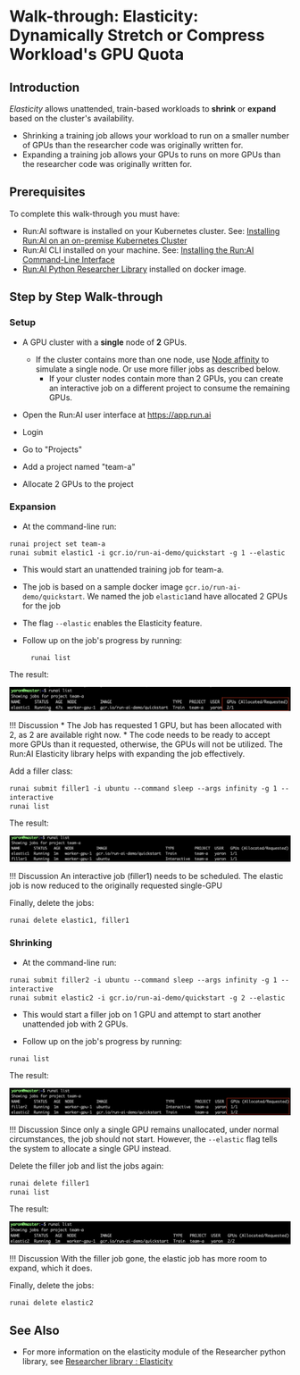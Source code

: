 # Walk-through: Elasticity: Dynamically Stretch or Compress Workload's GPU Quota


## Introduction

_Elasticity_ allows unattended, train-based  workloads to __shrink__ or __expand__ based on the cluster's availability.

* Shrinking a training job allows your workload to run on a smaller number of GPUs than the researcher code was originally written for.
* Expanding a training job allows your GPUs to runs on more GPUs than the researcher code was originally written for. 


## Prerequisites 

To complete this walk-through you must have:

*   Run:AI software is installed on your Kubernetes cluster. See: [Installing Run:AI on an on-premise Kubernetes Cluster](../../Administrator/Cluster-Setup/cluster-install.md)
*   Run:AI CLI installed on your machine. See: [Installing the Run:AI Command-Line Interface](../../Administrator/Researcher-Setup/cli-install.md)
*   [Run:AI Python Researcher Library](../researcher-library/researcher-library-overview.md) installed on docker image.

## Step by Step Walk-through

### Setup

*   A GPU cluster with a __single__ node of __2__ GPUs. 

    *  If the cluster contains more than one node,  use [Node affinity](../../Administrator/Admin-User-Interface-Setup/Working-with-Projects/#further-affinity-refinement-by-the-researcher) to simulate a single node. Or use more filler jobs as described below.
        *  If your cluster nodes contain more than 2 GPUs, you can create an interactive job on a different project to consume the remaining GPUs.    


*   Open the Run:AI user interface at <https://app.run.ai>
*   Login
*   Go to "Projects"
*   Add a project named "team-a"
*   Allocate 2 GPUs to the project

### Expansion 

*   At the command-line run:
```
runai project set team-a
runai submit elastic1 -i gcr.io/run-ai-demo/quickstart -g 1 --elastic
```

* This would start an unattended training job for team-a. 
* The job is based on a sample docker image ``gcr.io/run-ai-demo/quickstart``. We named the job ``elastic1``and have allocated 2 GPUs for the job
* The flag ``--elastic`` enables the Elasticity feature.
* Follow up on the job's progress by running:

        runai list

The result:

![elasticity1.png](img/elasticity1.png)


!!! Discussion
    * The Job has requested 1 GPU, but has been allocated with 2, as 2 are available right now.
    * The code needs to be ready to accept more GPUs than it requested, otherwise, the GPUs will not be utilized. The Run:AI Elasticity library helps with expanding the job effectively.

Add a filler class:

```
runai submit filler1 -i ubuntu --command sleep --args infinity -g 1 --interactive
runai list
```

The result: 

![elasticity4.png](img/elasticity4.png)

!!! Discussion
    An interactive job (filler1) needs to be scheduled. The elastic job is now reduced to the originally requested single-GPU


Finally, delete the jobs:

    runai delete elastic1, filler1


### Shrinking

*   At the command-line run:
```
runai submit filler2 -i ubuntu --command sleep --args infinity -g 1 --interactive
runai submit elastic2 -i gcr.io/run-ai-demo/quickstart -g 2 --elastic 
```
*   This would start a filler job on 1 GPU and attempt to start another unattended job with 2 GPUs. 


*   Follow up on the job's progress by running:
```
runai list
```

The result:

![elasticity2.png](img/elasticity2.png)


!!! Discussion
    Since only a single GPU remains unallocated, under normal circumstances, the job should not start. However, the ``--elastic`` flag tells the system to allocate a single GPU instead.


Delete the filler job and list the jobs again:

    runai delete filler1
    runai list

The result:

![elasticity3.png](img/elasticity3.png)

!!! Discussion
    With the filler job gone, the elastic job has more room to expand, which it does.

Finally, delete the jobs:

    runai delete elastic2



## See Also

* For more information on the elasticity module of the Researcher python library, see [Researcher library : Elasticity](../researcher-library/rl-elasticity.md)
